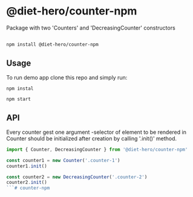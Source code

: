 # @diet-hero/counter-npm

Package with two 'Counters' and 'DecreasingCounter' constructors 

##
```
npm install @diet-hero/counter-npm
```

## Usage 
To run demo app clone this repo and simply run:

```
npm instal
```

```
npm start
```

## API

Every counter gest one argument -selector of element to be rendered in
Counter should be initialized after creation by calling '.init()' method.
 ```javascript
 import { Counter, DecreasingCounter } from '@diet-hero/counter-npm' 

const counter1 = new Counter('.counter-1')
counter1.init()

const counter2 = new DecreasingCounter('.counter-2')
counter2.init()
```# counter-npm
